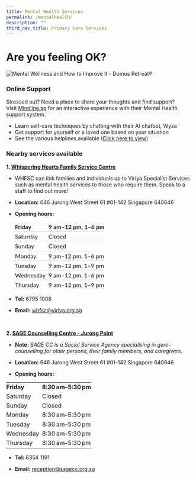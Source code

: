```yaml
---
title: Mental Health Services
permalink: /mentalhealth/
description: ""
third_nav_title: Primary Care Services
---
```

# Are you feeling OK?

![Mental Wellness and How to Improve It - Domus Retreat®](https://domusretreat.com/wp-content/uploads/mental-wellness.png)

### Online Support
Stressed out? Need a place to share your thoughts and find support? 
<br> Visit [Mindline.sg](https://www.mindline.sg/home)  for an interactive experience with their Mental Health support system.
* Learn self-care techniques by chatting with their AI chatbot, Wysa
* Get support for yourself or a loved one based on your situation
* See the various helplines available ([Click here to view](https://mindline.sg/youth/get-help))

### **Nearby services available**

**1. [Whispering Hearts Family Service Centre](https://viriya.org.sg/our-services/family-services/whispering-hearts-family-service-centre/)**
* WHFSC can link families and individuals up to Viriya Specialist Services such as mental health services to those who require them. Speak to a staff to find out more!
*   **Location:**&nbsp;646 Jurong West Street 61 #01-142 Singapore 640646
    
*   **Opening hours:**
    
	<table style="box-sizing: border-box; font-family: Lato; border-width: 0px; border-style: solid; border-color: var(--chakra-colors-gray-200); overflow-wrap: break-word; border-collapse: collapse; width: 615.891px; margin-bottom: 1em; margin-top: 3px; line-height: 1.58;" class="WgFkxc"><tbody style="box-sizing: border-box; font-family: Lato; border-width: 0px; border-style: solid; border-color: var(--chakra-colors-gray-200); overflow-wrap: break-word;"><tr style="box-sizing: border-box; font-family: Lato; border-width: 0px; border-style: solid; border-color: var(--chakra-colors-gray-200); overflow-wrap: break-word; font-weight: bold; color: rgb(32, 33, 36);" class="K7Ltle"><td style="box-sizing: border-box; font-family: Lato; border-width: 0px 0px 1px; border-style: solid; border-color: rgb(214, 214, 214); overflow-wrap: break-word; border-image: initial; padding: 0px 8px 0px 0px; vertical-align: top; max-width: 173px;" class="SKNSIb">Friday</td><td style="box-sizing: border-box; font-family: Lato; border-width: 0px 0px 1px; border-style: solid; border-color: rgb(214, 214, 214); overflow-wrap: break-word; border-image: initial; padding: 0px; vertical-align: top;">9 am–12 pm, 1–6 pm</td></tr><tr style="box-sizing: border-box; font-family: Lato; border-width: 0px; border-style: solid; border-color: var(--chakra-colors-gray-200); overflow-wrap: break-word;"><td style="box-sizing: border-box; font-family: Lato; border-width: 0px 0px 1px; border-style: solid; border-color: rgb(214, 214, 214); overflow-wrap: break-word; border-image: initial; padding: 0px 8px 0px 0px; vertical-align: top; max-width: 173px;" class="SKNSIb">Saturday</td><td style="box-sizing: border-box; font-family: Lato; border-width: 0px 0px 1px; border-style: solid; border-color: rgb(214, 214, 214); overflow-wrap: break-word; border-image: initial; padding: 0px; vertical-align: top;">Closed</td></tr><tr style="box-sizing: border-box; font-family: Lato; border-width: 0px; border-style: solid; border-color: var(--chakra-colors-gray-200); overflow-wrap: break-word;"><td style="box-sizing: border-box; font-family: Lato; border-width: 0px 0px 1px; border-style: solid; border-color: rgb(214, 214, 214); overflow-wrap: break-word; border-image: initial; padding: 0px 8px 0px 0px; vertical-align: top; max-width: 173px;" class="SKNSIb">Sunday</td><td style="box-sizing: border-box; font-family: Lato; border-width: 0px 0px 1px; border-style: solid; border-color: rgb(214, 214, 214); overflow-wrap: break-word; border-image: initial; padding: 0px; vertical-align: top;">Closed</td></tr><tr style="box-sizing: border-box; font-family: Lato; border-width: 0px; border-style: solid; border-color: var(--chakra-colors-gray-200); overflow-wrap: break-word;"><td style="box-sizing: border-box; font-family: Lato; border-width: 0px 0px 1px; border-style: solid; border-color: rgb(214, 214, 214); overflow-wrap: break-word; border-image: initial; padding: 0px 8px 0px 0px; vertical-align: top; max-width: 173px;" class="SKNSIb">Monday</td><td style="box-sizing: border-box; font-family: Lato; border-width: 0px 0px 1px; border-style: solid; border-color: rgb(214, 214, 214); overflow-wrap: break-word; border-image: initial; padding: 0px; vertical-align: top;">9 am–12 pm, 1–6 pm</td></tr><tr style="box-sizing: border-box; font-family: Lato; border-width: 0px; border-style: solid; border-color: var(--chakra-colors-gray-200); overflow-wrap: break-word;"><td style="box-sizing: border-box; font-family: Lato; border-width: 0px 0px 1px; border-style: solid; border-color: rgb(214, 214, 214); overflow-wrap: break-word; border-image: initial; padding: 0px 8px 0px 0px; vertical-align: top; max-width: 173px;" class="SKNSIb">Tuesday</td><td style="box-sizing: border-box; font-family: Lato; border-width: 0px 0px 1px; border-style: solid; border-color: rgb(214, 214, 214); overflow-wrap: break-word; border-image: initial; padding: 0px; vertical-align: top;">9 am–12 pm, 1–9 pm</td></tr><tr style="box-sizing: border-box; font-family: Lato; border-width: 0px; border-style: solid; border-color: var(--chakra-colors-gray-200); overflow-wrap: break-word;"><td style="box-sizing: border-box; font-family: Lato; border-width: 0px 0px 1px; border-style: solid; border-color: rgb(214, 214, 214); overflow-wrap: break-word; border-image: initial; padding: 0px 8px 0px 0px; vertical-align: top; max-width: 173px;" class="SKNSIb">Wednesday<div style="box-sizing: border-box; font-family: Lato; border-width: 0px; border-style: solid; border-color: var(--chakra-colors-gray-200); overflow-wrap: break-word;"></div></td><td style="box-sizing: border-box; font-family: Lato; border-width: 0px 0px 1px; border-style: solid; border-color: rgb(214, 214, 214); overflow-wrap: break-word; border-image: initial; padding: 0px; vertical-align: top;">9 am–12 pm, 1–6 pm<div style="box-sizing: border-box; font-family: Lato; border-width: 0px; border-style: solid; border-color: var(--chakra-colors-gray-200); overflow-wrap: break-word;"><span style="box-sizing: border-box; font-family: arial, sans-serif-light, sans-serif; border-width: 0px; border-style: solid; border-color: var(--chakra-colors-gray-200); overflow-wrap: break-word; font-weight: normal; color: rgb(176, 96, 0);" class="M4OzPc LSCqpe"></span></div></td></tr><tr style="box-sizing: border-box; font-family: Lato; border-width: 0px; border-style: solid; border-color: var(--chakra-colors-gray-200); overflow-wrap: break-word;"><td style="box-sizing: border-box; font-family: Lato; border: 0px solid rgb(214, 214, 214); overflow-wrap: break-word; padding: 0px 8px 0px 0px; vertical-align: top; max-width: 173px;" class="SKNSIb">Thursday<div style="box-sizing: border-box; font-family: Lato; border-width: 0px; border-style: solid; border-color: var(--chakra-colors-gray-200); overflow-wrap: break-word;"></div></td><td style="box-sizing: border-box; font-family: Lato; border: 0px solid rgb(214, 214, 214); overflow-wrap: break-word; padding: 0px; vertical-align: top;">9 am–12 pm, 1–9 pm<div style="box-sizing: border-box; font-family: Lato; border-width: 0px; border-style: solid; border-color: var(--chakra-colors-gray-200); overflow-wrap: break-word;"><span style="box-sizing: border-box; font-family: arial, sans-serif-light, sans-serif; border-width: 0px; border-style: solid; border-color: var(--chakra-colors-gray-200); overflow-wrap: break-word; font-weight: normal; color: rgb(176, 96, 0);" class="M4OzPc LSCqpe"></span></div></td></tr></tbody></table>
    
*   **Tel:**&nbsp;6795 1008
    
*   **Email:**&nbsp;[whfsc@viriya.org.sg](mailto:whfsc@viriya.org.sg)

<br>

**2. [SAGE Counselling Centre - Jurong Point](https://www.sagecc.org.sg/)**

* **Note:** *SAGE CC is a Social Service Agency specialising in gero-counselling for older persons, their family members, and caregivers.*

*   **Location:**&nbsp;646 Jurong West Street 61 #01-142 Singapore 640646
    
*   **Opening hours:** 
<table style="margin-top: 3px; border-collapse: collapse; line-height: 1.58;" class="WgFkxc"><tbody><tr style="font-weight: bold; color: rgb(32, 33, 36);" class="K7Ltle"><td style="padding: 0px 8px 0px 0px; max-width: 173px;" class="SKNSIb">Friday</td><td style="padding: 0px;">8:30 am–5:30 pm</td></tr><tr><td style="padding: 0px 8px 0px 0px; max-width: 173px;" class="SKNSIb">Saturday</td><td style="padding: 0px;">Closed</td></tr><tr><td style="padding: 0px 8px 0px 0px; max-width: 173px;" class="SKNSIb">Sunday</td><td style="padding: 0px;">Closed</td></tr><tr><td style="padding: 0px 8px 0px 0px; max-width: 173px;" class="SKNSIb">Monday</td><td style="padding: 0px;">8:30 am–5:30 pm</td></tr><tr><td style="padding: 0px 8px 0px 0px; max-width: 173px;" class="SKNSIb">Tuesday</td><td style="padding: 0px;">8:30 am–5:30 pm</td></tr><tr><td style="padding: 0px 8px 0px 0px; max-width: 173px;" class="SKNSIb">Wednesday<div></div></td><td style="padding: 0px;">8:30 am–5:30 pm<div><span style="font-family: arial, sans-serif-light, sans-serif; font-weight: normal; color: rgb(176, 96, 0);" class="M4OzPc LSCqpe"></span></div></td></tr><tr><td style="padding: 0px 8px 0px 0px; max-width: 173px;" class="SKNSIb">Thursday<div></div></td><td style="padding: 0px;">8:30 am–5:30 pm<div><span style="font-family: arial, sans-serif-light, sans-serif; font-weight: normal; color: rgb(176, 96, 0);" class="M4OzPc LSCqpe"></span></div></td></tr></tbody></table>

*   **Tel:**&nbsp;6354 1191
    
*   **Email:** reception@sagecc.org.sg